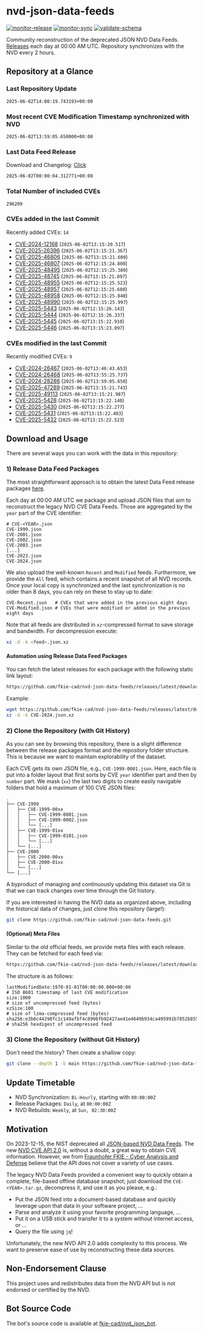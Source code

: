 # nvd-json-data-feeds

[![monitor-release](https://github.com/fkie-cad/nvd-json-data-feeds/actions/workflows/monitor_release.yml/badge.svg)](https://github.com/fkie-cad/nvd-json-data-feeds/actions/workflows/monitor_release.yml)
[![monitor-sync](https://github.com/fkie-cad/nvd-json-data-feeds/actions/workflows/monitor_sync.yml/badge.svg)](https://github.com/fkie-cad/nvd-json-data-feeds/actions/workflows/monitor_sync.yml)
[![validate-schema](https://github.com/fkie-cad/nvd-json-data-feeds/actions/workflows/validate_schema.yml/badge.svg)](https://github.com/fkie-cad/nvd-json-data-feeds/actions/workflows/validate_schema.yml)

Community reconstruction of the deprecated JSON NVD Data Feeds.
[Releases](https://github.com/fkie-cad/nvd-json-data-feeds/releases/latest) each day at 00:00 AM UTC.
Repository synchronizes with the NVD every 2 hours.

## Repository at a Glance

### Last Repository Update

```plain
2025-06-02T14:00:19.743193+00:00
```

### Most recent CVE Modification Timestamp synchronized with NVD

```plain
2025-06-02T13:59:05.650000+00:00
```

### Last Data Feed Release

Download and Changelog: [Click](https://github.com/fkie-cad/nvd-json-data-feeds/releases/latest)

```plain
2025-06-02T00:00:04.312771+00:00
```

### Total Number of included CVEs

```plain
296209
```

### CVEs added in the last Commit

Recently added CVEs: `14`

- [CVE-2024-12168](CVE-2024/CVE-2024-121xx/CVE-2024-12168.json) (`2025-06-02T13:15:20.517`)
- [CVE-2025-26396](CVE-2025/CVE-2025-263xx/CVE-2025-26396.json) (`2025-06-02T13:15:21.367`)
- [CVE-2025-46806](CVE-2025/CVE-2025-468xx/CVE-2025-46806.json) (`2025-06-02T13:15:21.600`)
- [CVE-2025-46807](CVE-2025/CVE-2025-468xx/CVE-2025-46807.json) (`2025-06-02T12:15:24.800`)
- [CVE-2025-48495](CVE-2025/CVE-2025-484xx/CVE-2025-48495.json) (`2025-06-02T12:15:25.380`)
- [CVE-2025-48745](CVE-2025/CVE-2025-487xx/CVE-2025-48745.json) (`2025-06-02T13:15:21.897`)
- [CVE-2025-48955](CVE-2025/CVE-2025-489xx/CVE-2025-48955.json) (`2025-06-02T12:15:25.523`)
- [CVE-2025-48957](CVE-2025/CVE-2025-489xx/CVE-2025-48957.json) (`2025-06-02T12:15:25.680`)
- [CVE-2025-48958](CVE-2025/CVE-2025-489xx/CVE-2025-48958.json) (`2025-06-02T12:15:25.840`)
- [CVE-2025-48990](CVE-2025/CVE-2025-489xx/CVE-2025-48990.json) (`2025-06-02T12:15:25.997`)
- [CVE-2025-5443](CVE-2025/CVE-2025-54xx/CVE-2025-5443.json) (`2025-06-02T12:15:26.143`)
- [CVE-2025-5444](CVE-2025/CVE-2025-54xx/CVE-2025-5444.json) (`2025-06-02T12:15:26.337`)
- [CVE-2025-5445](CVE-2025/CVE-2025-54xx/CVE-2025-5445.json) (`2025-06-02T13:15:22.910`)
- [CVE-2025-5446](CVE-2025/CVE-2025-54xx/CVE-2025-5446.json) (`2025-06-02T13:15:23.097`)


### CVEs modified in the last Commit

Recently modified CVEs: `9`

- [CVE-2024-26467](CVE-2024/CVE-2024-264xx/CVE-2024-26467.json) (`2025-06-02T13:46:43.653`)
- [CVE-2024-26468](CVE-2024/CVE-2024-264xx/CVE-2024-26468.json) (`2025-06-02T13:55:25.737`)
- [CVE-2024-28286](CVE-2024/CVE-2024-282xx/CVE-2024-28286.json) (`2025-06-02T13:59:05.650`)
- [CVE-2025-47289](CVE-2025/CVE-2025-472xx/CVE-2025-47289.json) (`2025-06-02T13:15:21.743`)
- [CVE-2025-49113](CVE-2025/CVE-2025-491xx/CVE-2025-49113.json) (`2025-06-02T13:15:21.987`)
- [CVE-2025-5428](CVE-2025/CVE-2025-54xx/CVE-2025-5428.json) (`2025-06-02T13:15:22.140`)
- [CVE-2025-5430](CVE-2025/CVE-2025-54xx/CVE-2025-5430.json) (`2025-06-02T13:15:22.277`)
- [CVE-2025-5431](CVE-2025/CVE-2025-54xx/CVE-2025-5431.json) (`2025-06-02T13:15:22.403`)
- [CVE-2025-5432](CVE-2025/CVE-2025-54xx/CVE-2025-5432.json) (`2025-06-02T13:15:22.523`)


## Download and Usage

There are several ways you can work with the data in this repository:

### 1) Release Data Feed Packages

The most straightforward approach is to obtain the latest Data Feed release packages [here](https://github.com/fkie-cad/nvd-json-data-feeds/releases/latest).

Each day at 00:00 AM UTC we package and upload JSON files that aim to reconstruct the legacy NVD CVE Data Feeds.
Those are aggregated by the `year` part of the CVE identifier:

```
# CVE-<YEAR>.json
CVE-1999.json
CVE-2001.json
CVE-2002.json
CVE-2003.json
[...]
CVE-2023.json
CVE-2024.json
```

We also upload the well-known `Recent` and `Modified` feeds.
Furthermore, we provide the `All` feed, which contains a recent snapshot of all NVD records.
Once your local copy is synchronized and the last synchronization is no older than 8 days, you can rely on these to stay up to date:

```plain
CVE-Recent.json   # CVEs that were added in the previous eight days
CVE-Modified.json # CVEs that were modified or added in the previous eight days
```

Note that all feeds are distributed in `xz`-compressed format to save storage and bandwidth.
For decompression execute:

```sh
xz -d -k <feed>.json.xz
```

#### Automation using Release Data Feed Packages

You can fetch the latest releases for each package with the following static link layout:

```sh
https://github.com/fkie-cad/nvd-json-data-feeds/releases/latest/download/CVE-<YEAR>.json.xz
```

Example:

```sh
wget https://github.com/fkie-cad/nvd-json-data-feeds/releases/latest/download/CVE-2024.json.xz
xz -d -k CVE-2024.json.xz
```

### 2) Clone the Repository (with Git History)

As you can see by browsing this repository, there is a slight difference between the release packages format and the repository folder structure.
This is because we want to maintain explorability of the dataset.

Each CVE gets its own JSON file, e.g., `CVE-1999-0001.json`.
Here, each file is put into a folder layout that first sorts by CVE `year` identifier part and then by `number` part.
We mask (`xx`) the last two digits to create easily navigable folders that hold a maximum of 100 CVE JSON files:

```plain
.
├── CVE-1999
│   ├── CVE-1999-00xx
│   │   ├── CVE-1999-0001.json
│   │   ├── CVE-1999-0002.json
│   │   └── [...]
│   ├── CVE-1999-01xx
│   │   ├── CVE-1999-0101.json
│   │   └── [...]
│   └── [...]
├── CVE-2000
│   ├── CVE-2000-00xx
│   ├── CVE-2000-01xx
│   └── [...]
└── [...]
```

A byproduct of managing and continuously updating this dataset via Git is that we can track changes over time through the Git history.

If you are interested in having the NVD data as organized above, including the historical data of changes, just clone this repository (large!):

```sh
git clone https://github.com/fkie-cad/nvd-json-data-feeds.git
```

#### (Optional) Meta Files

Similar to the old official feeds, we provide meta files with each release. They can be fetched for each feed via:

```sh
https://github.com/fkie-cad/nvd-json-data-feeds/releases/latest/download/CVE-<YEAR>.meta
```

The structure is as follows:

```plain
lastModifiedDate:1970-01-01T00:00:00.000+00:00                          # ISO 8601 timestamp of last CVE modification
size:1000                                                               # size of uncompressed feed (bytes)
xzSize:100                                                              # size of lzma-compressed feed (bytes)
sha256:e3b0c44298fc1c149afbf4c8996fb92427ae41e4649b934ca495991b7852b855 # sha256 hexdigest of uncompressed feed
```

### 3) Clone the Repository (without Git History)

Don't need the history? Then create a shallow copy:

```sh
git clone --depth 1 -b main https://github.com/fkie-cad/nvd-json-data-feeds.git
```


## Update Timetable

* NVD Synchronization: `Bi-Hourly`, starting with `00:00:00Z`
* Release Packages: `Daily`, at `00:00:00Z`
* NVD Rebuilds: `Weekly`, at `Sun, 02:30:00Z`


## Motivation

On 2023-12-15, the NIST deprecated all [JSON-based NVD Data Feeds](https://nvd.nist.gov/vuln/data-feeds#divRetirementBanner-1).
The new [NVD CVE API 2.0](https://nvd.nist.gov/developers/vulnerabilities) is, without a doubt, a great way to obtain CVE information.
However, we from [Fraunhofer FKIE - Cyber Analysis and Defense](https://www.fkie.fraunhofer.de/en/departments/cad.html) believe that the API does not cover a variety of use cases.

The legacy NVD Data Feeds provided a convenient way to quickly obtain a complete, file-based offline database snapshot; just download the `CVE-<YEAR>.tar.gz`, decompress it, and use it as you please, e.g.:

- Put the JSON feed into a document-based database and quickly leverage upon that data in your software project, ...
- Parse and analyze it using your favorite programming language, ...
- Put it on a USB stick and transfer it to a system without internet access, or ...
- Query the file using `jq`!

Unfortunately, the new NVD API 2.0 adds complexity to this process.
We want to preserve ease of use by reconstructing these data sources.

## Non-Endorsement Clause

This project uses and redistributes data from the NVD API but is not endorsed or certified by the NVD.

## Bot Source Code

The bot's source code is available at [fkie-cad/nvd\_json\_bot](https://github.com/fkie-cad/nvd_json_bot).